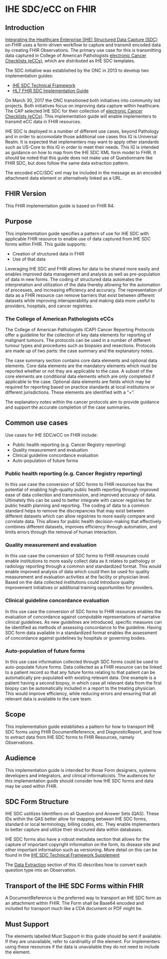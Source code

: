 # IHE SDC/eCC on FHIR

## Introduction
[Integrating the Healthcare Enterprise (IHE) Structured Data Capture (SDC)](https://wiki.ihe.net/index.php/Structured_Data_Capture) on FHIR uses a form-driven workflow to capture and transmit encoded data by creating FHIR Observations. The primary use case for this is transmitting data captured in College of American Pathologists [electronic Cancer Checklists (eCCs)](https://www.cap.org/laboratory-improvement/proficiency-testing/cap-ecC), which are distributed as IHE SDC templates.

The SDC initiative was established by the ONC in 2013 to develop two implementation guides:
+   [IHE SDC Technical Framework](https://wiki.ihe.net/index.php/Structured_Data_Capture) 
+   [HL7 FHIR SDC Implementation Guide](http://hl7.org/fhir/us/sdc/)

On March 30, 2017 the ONC transitioned both initiatives into community led projects. Both initiatives focus on improving data capture within healthcare. The CAP selected IHE SDC for their collection of [electronic Cancer Checklists (eCCs)](https://www.cap.org/laboratory-improvement/proficiency-testing/cap-ecC). This implementation guide will enable implementers to transmit eCC data in FHIR resources. 

<!--Can we put this in the guide? shows a concrete example of what this implementation guide does

There is a parser implementation available for this guide available here: https://github.com/IHE-SDC-WG/IHE-SDC-FHIR-Parser
--> 
IHE SDC is deployed in a number of different use cases, beyond Pathology and in order to accomodate those additional use cases this IG is Universal Realm. It is expected that implementers may want to apply other standards such as US-Core to this IG in order to meet their needs. This IG is intended as guidance on how to map from the IHE SDC XML form model to FHIR. It should be noted that this guide does not make use of Questionnaire like FHIR SDC, but does follow the same data extraction pattern. 

The encoded eCC/SDC xml may be included in the message as an encoded attachment data element or alternatively linked as a URL.

## FHIR Version
This FHIR implementation guide is based on FHIR R4. 

## Purpose
This implementation guide specifies a pattern of use for IHE SDC with applicable FHIR resource to enable use of data captured from IHE SDC forms within FHIR. 
This guide supports: 
+	Creation of structured data in FHIR
+	Use of that data 

Leveraging IHE SDC and FHIR allows for data to be shared more easily and enables improved data management and analysis as well as pre-population of data in new forms. The coding of structured data automates the interpretation and utilization of the data thereby allowing for the automation of processes, and increasing efficiency and accuracy. The representation of data as a FHIR resource can remove barriers that exist between different datasets while improving interoperability and making data more useful to providers, hospitals, and cancer registries.

### The College of American Pathologists eCCs
The College of American Pathologists (CAP) Cancer Reporting Protocols offer a guideline for the collection of key data elements for reporting of malignant tumours. The protocols can be used in a number of different tumour types and procedures such as biopsies and resections. Protocols are made up of two parts: the case summary and the explanatory notes. 

The case summary section contains core data elements and optional data elements. Core data elements are the mandatory elements which must be reported whether or not they are applicable to the case. A subset of the core elements are conditional data elements which are only completed if applicable to the case. Optional data elements are fields which may be required for reporting based on practice standards at local institutions or different jurisdictions. These elements are identified with a “+”.

The explanatory notes within the cancer protocols aim to provide guidance and support the accurate completion of the case summaries.


## Common use cases
Use cases for IHE SDC/eCC  on FHIR include: 
+	Public health reporting (e.g. Cancer Registry reporting) 
+	Quality measurement and evaluation
+	Clinical guideline concordance evaluation 
+	Auto-population of future forms

### Public health reporting (e.g. Cancer Registry reporting)
In this use case the conversion of SDC forms to FHIR resources has the potential of enabling high-quality public health reporting through improved ease of data collection and transmission, and improved accuracy of data. Ultimately this can be used to better integrate with cancer registries for public health planning and reporting. The coding of data to a common standard helps to remove the discrepancies that may exist between different datasets which can allow registries to more easily compare and correlate data. This allows for public health decision-making that effectively combines different datasets, improves efficiency through automation, and limits errors through the removal of human interaction. 

### Quality measurement and evaluation
In this use case the conversion of SDC forms to FHIR resources could enable institutions to more easily collect data as it relates to pathology or radiology reporting through a common and standardized format. This would enable improved analysis of data which could then be used for quality measurement and evaluation activities at the facility or physician level. Based on the data collected institutions could introduce quality improvement initiatives or additional training opportunities for providers.

### Clinical guideline concordance evaluation
In this use case the conversion of SDC forms to FHIR resources enables the evaluation of concordance against computable representations of narrative clinical guidelines. As new guidelines are introduced, specific measures can be identified as methods of assessing concordance to the guideline. Having SDC form data available in a standardized format enables the assessment of concordance against guidelines by hospitals or governing bodies.


### Auto-population of future forms
In this use case information collected through SDC forms could be used to auto-populate future forms. Data collected as a FHIR resource can be linked to a patient record so that any future forms relating to that patient can be automatically pre-populated with existing relevant data. One example is a patient having a second biopsy, in which case all relevant data from the first biopsy can be automatically included in a report to the treating physician. This would improve efficiency, while reducing errors and ensuring that all relevant data is available to the care team.

## Scope
This implementation guide establishes a pattern for how to transport IHE SDC forms using FHIR DocumentReference, and DiagnosticReport, and how to extract data from IHE SDC forms to FHIR Resources, namely Observations. 

## Audience
This implementation guide is intended for those Form designers, systems developers and integrators, and clinical informaticists. The audiences for this implementation guide should consider how IHE SDC forms and data may be used within FHIR. 

## SDC Form Structure
IHE SDC ustilizes Identifiers on all Question and Answer Sets (QAS). These IDs within the QAS better allow for mapping between IHE SDC forms, standard or local terminology, billing codes, etc. They enable implementers to better capture and utilize their structured data within databases. 

IHE SDC forms also have a robust metadata section that allows for the capture of important copyright information on the form, its disease site and other important information such as versioning. More detail on this can be found in the [IHE SDC Technical Framework Supplement](https://www.ihe.net/uploadedFiles/Documents/QRPH/IHE_QRPH_Suppl_SDC.pdf) 

The [Data Extraction](dataextraction.html) section of this IG describes how to convert each question type into an Observation.

## Transport of the IHE SDC Forms within FHIR
A DocumentReference is the preferred way to transport an IHE SDC form as an attachment within FHIR. The Form shall be Base64 encoded and included for transport much like a CDA document or PDF might be.

## Must Support
The elements labelled Must Support in this guide should be sent if available. If they are unavailable, refer to cardinality of the element. For implementers using these resources if the data is unavailable they do not need to include the element. 